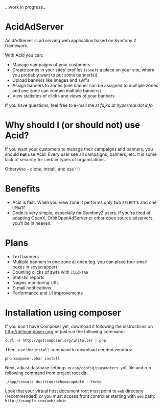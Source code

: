 ...work in progress...

# AcidAdServer

AcidAdServer is ad serving web application based on Symfony 2 framework.

With Acid you can:

 * Manage campaigns of your customers
 * Create zones in your sites' profiles (`zone` is a place on your site, where you probably want to put some banner(s))
 * Upload banners like images and swf's
 * Assign banners to zones (one banner can be assigned to multiple zones and one zone can contain multiple banners)
 * View statistics of clicks and views of your banners

If you have questions, feel free to e-mail me at *fajka at hyperreal dot info*

# Why should I (or should not) use Acid?

If you want your customers to manage their campaigns and banners, you should **not** use Acid. Every user see all
campaigns, banners, etc. It is some lack of security for certain types of organizations.

Otherwise - clone, install, and use :-)

# Benefits

 * Acid is fast. When you view zone it performs only two `SELECT`'s and one `UPDATE`.
 * Code is very simple, especially for Symfony2 users. If you're tired of adapting OpenX, OrbitOpenAdServer or other
   open source adservers, you'll be in heaven.

# Plans

 * Text banners
 * Multiple banners in one zone at once (eg. you can place four small boxes in scyscrapper)
 * Counting clicks of swfs with `clickTAG`
 * Statistic reports
 * Nagios monitoring URL
 * E-mail notifications
 * Performance and UI improvements

# Installation using composer

If you don't have Composer yet, download it following the instructions on
http://getcomposer.org/ or just run the following command:

    curl -s http://getcomposer.org/installer | php

Then, use the `install` command to download needed vendors:

    php composer.phar install

Next, adjust database settings in `app/config/parameters.yml` file and run following command from project root dir:

    ./app/console doctrine:schema:update --force

Look that your virtual host document root must point to `web` directory (recommended) *or* you must access front
controller starting with `web` path: `http://example.com/web/admin`
